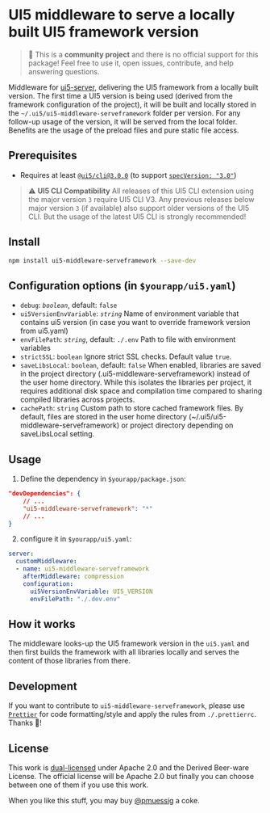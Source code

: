 # UI5 middleware to serve a locally built UI5 framework version

> :wave: This is a **community project** and there is no official support for this package! Feel free to use it, open issues, contribute, and help answering questions.

Middleware for [ui5-server](https://github.com/SAP/ui5-server), delivering the UI5 framework from a locally built version. The first time a UI5 version is being used (derived from the framework configuration of the project), it will be built and locally stored in the `~/.ui5/ui5-middleware-serveframework` folder per version. For any follow-up usage of the version, it will be served from the local folder. Benefits are the usage of the preload files and pure static file access.

## Prerequisites

- Requires at least [`@ui5/cli@3.0.0`](https://ui5.github.io/cli/v3/pages/CLI/) (to support [`specVersion: "3.0"`](https://ui5.github.io/cli/pages/Configuration/#specification-version-30))

> :warning: **UI5 CLI Compatibility**
> All releases of this UI5 CLI extension using the major version `3` require UI5 CLI V3. Any previous releases below major version `3` (if available) also support older versions of the UI5 CLI. But the usage of the latest UI5 CLI is strongly recommended!

## Install

```bash
npm install ui5-middleware-serveframework --save-dev
```

## Configuration options (in `$yourapp/ui5.yaml`)

- `debug`: *`boolean`*, default: `false`
- `ui5VersionEnvVariable`: *`string`*
  Name of environment variable that contains ui5 version (in case you want to override framework version from ui5.yaml)
- `envFilePath`: *`string`*, default: `./.env`
  Path to file with environment variables
- `strictSSL`: `boolean`
  Ignore strict SSL checks. Default value `true`.
- `saveLibsLocal`: `boolean`, default: `false`
  When enabled, libraries are saved in the project directory (.ui5-middleware-serveframework) instead of the user home directory. While this isolates the libraries per project, it requires additional disk space and compilation time compared to sharing compiled libraries across projects.
- `cachePath`: `string`
  Custom path to store cached framework files. By default, files are stored in the user home directory (~/.ui5/ui5-middleware-serveframework) or project directory depending on saveLibsLocal setting.

## Usage

1. Define the dependency in `$yourapp/package.json`:

```json
"devDependencies": {
    // ...
    "ui5-middleware-serveframework": "*"
    // ...
}
```

2. configure it in `$yourapp/ui5.yaml`:

```yaml
server:
  customMiddleware:
  - name: ui5-middleware-serveframework
    afterMiddleware: compression
    configuration:
      ui5VersionEnvVariable: UI5_VERSION
      envFilePath: "./.dev.env"
```

## How it works

The middleware looks-up the UI5 framework version in the `ui5.yaml` and then first builds the framework with all libraries locally and serves the content of those libraries from there.

## Development

If you want to contribute to `ui5-middleware-serveframework`, please use [`Prettier`](https://prettier.io) for code formatting/style and apply the rules from `./.prettierrc`. Thanks 🙏!

## License

This work is [dual-licensed](../../LICENSE) under Apache 2.0 and the Derived Beer-ware License. The official license will be Apache 2.0 but finally you can choose between one of them if you use this work.

When you like this stuff, you may buy [@pmuessig](https://twitter.com/pmuessig) a coke.
